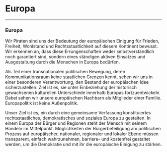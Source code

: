 # Europa
------

### Europa

Wir Piraten sind uns der Bedeutung der europäischen Einigung für Frieden, Freiheit, Wohlstand und Rechtsstaatlichkeit auf diesem Kontinent bewusst. Wir erkennen an, dass diese Errungenschaften weder selbstverständlich noch garantiert sind, sondern eines ständigen aktiven Einsatzes und Ausgestaltung durch die Menschen in Europa bedürfen.

Als Teil einer transnationalen politischen Bewegung, deren Kommunikationsraum keine staatlichen Grenzen kennt, sehen wir uns in einer besonderen Verantwortung, den Bestand der europäischen Idee sicherzustellen. Ziel ist es, sie unter Einbeziehung der historisch gewachsenen kulturellen Unterschiede innerhalb Europas fortzuentwickeln. Dabei sehen wir unsere europäischen Nachbarn als Mitglieder einer Familie. Europapolitik ist keine Außenpolitik.

Unser Ziel ist es, ein durch eine gemeinsame Verfassung konstituiertes rechtsstaatliches, demokratisches und soziales Europa zu gestalten. In einem Europa der Bürger und Regionen steht der Mensch mit seinem Handeln im Mittelpunkt. Möglichkeiten der Bürgerbeteiligung am politischen Prozess auf europäischer, nationaler, regionaler und lokaler Ebene müssen transparent, einfach wahrzunehmen, barriere- und kostenfrei gestaltet werden, um die Demokratie und mit ihr die europäische Einigung zu stärken.
